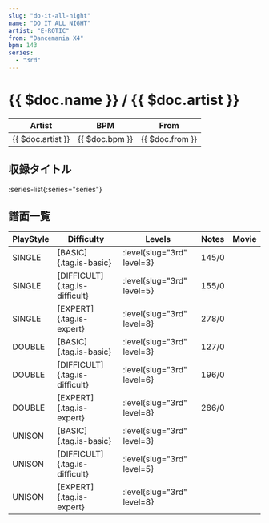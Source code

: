 ```yaml
---
slug: "do-it-all-night"
name: "DO IT ALL NIGHT"
artist: "E-ROTIC"
from: "Dancemania X4"
bpm: 143
series:
  - "3rd"
---
```


# {{ $doc.name }} / {{ $doc.artist }}

|Artist|BPM|From|
|------|---|----|
|{{ $doc.artist }}|{{ $doc.bpm }}|{{ $doc.from }}|

## 収録タイトル

:series-list{:series="series"}

## 譜面一覧

|PlayStyle|Difficulty|Levels|Notes|Movie|
|---------|----------|------|-----|-----|
|SINGLE|[BASIC]{.tag.is-basic}|<div class="field is-grouped is-grouped-multiline"> :level{slug="3rd" level=3}</div>|145/0||
|SINGLE|[DIFFICULT]{.tag.is-difficult}|<div class="field is-grouped is-grouped-multiline"> :level{slug="3rd" level=5}</div>|155/0||
|SINGLE|[EXPERT]{.tag.is-expert}|<div class="field is-grouped is-grouped-multiline"> :level{slug="3rd" level=8}</div>|278/0||
|DOUBLE|[BASIC]{.tag.is-basic}|<div class="field is-grouped is-grouped-multiline"> :level{slug="3rd" level=3}</div>|127/0||
|DOUBLE|[DIFFICULT]{.tag.is-difficult}|<div class="field is-grouped is-grouped-multiline"> :level{slug="3rd" level=6}</div>|196/0||
|DOUBLE|[EXPERT]{.tag.is-expert}|<div class="field is-grouped is-grouped-multiline"> :level{slug="3rd" level=8}</div>|286/0||
|UNISON|[BASIC]{.tag.is-basic}|<div class="field is-grouped is-grouped-multiline"> :level{slug="3rd" level=3}</div>|||
|UNISON|[DIFFICULT]{.tag.is-difficult}|<div class="field is-grouped is-grouped-multiline"> :level{slug="3rd" level=5}</div>|||
|UNISON|[EXPERT]{.tag.is-expert}|<div class="field is-grouped is-grouped-multiline"> :level{slug="3rd" level=8}</div>|||

